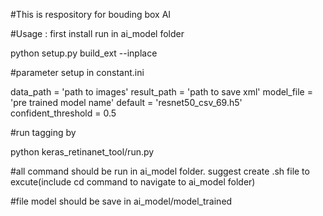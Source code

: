 #This is respository for bouding box AI

#Usage : first install run in ai_model folder

python setup.py build_ext --inplace

#parameter setup in constant.ini

data_path = 'path to images'
result_path = 'path to save xml'
model_file =  'pre trained model name'   default  = 'resnet50_csv_69.h5'
confident_threshold = 0.5

#run tagging by 

python keras_retinanet_tool/run.py

#all command should be run in ai_model folder. suggest create .sh file to excute(include cd command to navigate to ai_model folder)

#file model should be save in ai_model/model_trained